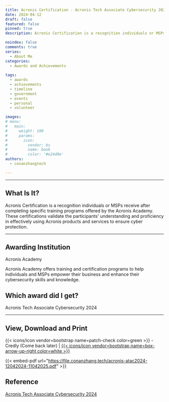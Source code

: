 ```yaml
---
title: Acronis Certification - Acronis Tech Associate Cybersecurity 2024
date: 2024-04-12
draft: false
featured: false
pinned: true
description: Acronis Certification is a recognition individuals or MSPs receive after completing specific training programs offered by the Acronis Academy. These certifications validate the participants' understanding and proficiency in effectively using Acronis products and services to ensure cyber protection.

noindex: false
comments: true
series:
  - About Me
categories:
  - Awards and Achievements
  
tags:
  - awards
  - achievements
  - timeline
  - government
  - events
  - personal
  - volunteer

images:
# menu:
#   main:
#     weight: 100
#     params:
#       icon:
#         vendor: bs
#         name: book
#         color: '#e24d0e'
authors:
  - conanzhangtech

---
```

---

## What Is It?

Acronis Certification is a recognition individuals or MSPs receive after completing specific training programs offered by the Acronis Academy. These certifications validate the participants' understanding and proficiency in effectively using Acronis products and services to ensure cyber protection.

---

## Awarding Institution

Acronis Academy

Acronis Academy offers training and certification programs to help individuals and MSPs empower their business and enhance their cybersecurity skills and knowledge.

## Which award did I get?

Acronis Tech Associate Cybersecurity 2024

<hr>

## View, Download and Print

{{< icons/icon vendor=bootstrap name=patch-check color=green >}} - Credly (Come back later) | [{{< icons/icon vendor=bootstrap name=box-arrow-up-right color=white >}}](https://www.conanzhang.tech)

{{< embed-pdf url="https://file.conanzhang.tech/acronis-atac2024-12042024-11042025.pdf" >}}

## Reference

[Acronis Tech Associate Cybersecurity 2024](https://partners.acronis.training/learn/course/2947/acronis-tech-associate-cybersecurity-2024?generated_by=243148&hash=0ae3088d9caa3a151307aceb7e5a897b8c7fa891)